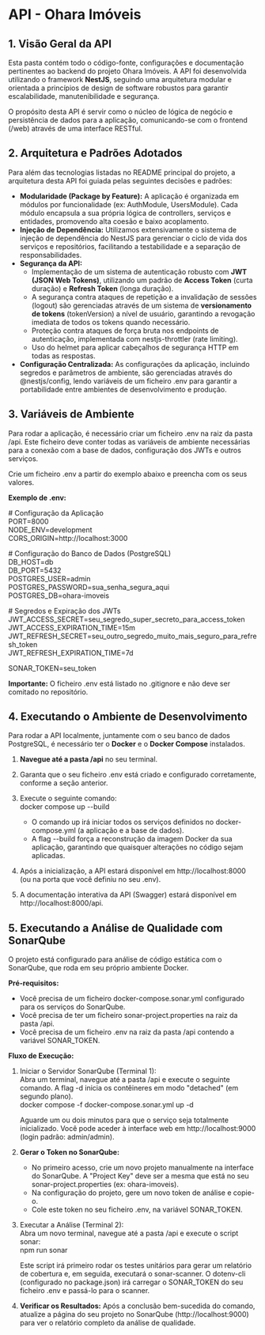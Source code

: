 # **API \- Ohara Imóveis**

## **1\. Visão Geral da API**

Esta pasta contém todo o código-fonte, configurações e documentação pertinentes ao backend do projeto Ohara Imóveis. A API foi desenvolvida utilizando o framework **NestJS**, seguindo uma arquitetura modular e orientada a princípios de design de software robustos para garantir escalabilidade, manutenibilidade e segurança.

O propósito desta API é servir como o núcleo de lógica de negócio e persistência de dados para a aplicação, comunicando-se com o frontend (/web) através de uma interface RESTful.

## **2\. Arquitetura e Padrões Adotados**

Para além das tecnologias listadas no README principal do projeto, a arquitetura desta API foi guiada pelas seguintes decisões e padrões:

* **Modularidade (Package by Feature):** A aplicação é organizada em módulos por funcionalidade (ex: AuthModule, UsersModule). Cada módulo encapsula a sua própria lógica de controllers, serviços e entidades, promovendo alta coesão e baixo acoplamento.  
* **Injeção de Dependência:** Utilizamos extensivamente o sistema de injeção de dependência do NestJS para gerenciar o ciclo de vida dos serviços e repositórios, facilitando a testabilidade e a separação de responsabilidades.  
* **Segurança da API:**  
  * Implementação de um sistema de autenticação robusto com **JWT (JSON Web Tokens)**, utilizando um padrão de **Access Token** (curta duração) e **Refresh Token** (longa duração).  
  * A segurança contra ataques de repetição e a invalidação de sessões (logout) são gerenciadas através de um sistema de **versionamento de tokens** (tokenVersion) a nível de usuário, garantindo a revogação imediata de todos os tokens quando necessário.  
  * Proteção contra ataques de força bruta nos endpoints de autenticação, implementada com nestjs-throttler (rate limiting).  
  * Uso do helmet para aplicar cabeçalhos de segurança HTTP em todas as respostas.  
* **Configuração Centralizada:** As configurações da aplicação, incluindo segredos e parâmetros de ambiente, são gerenciadas através do @nestjs/config, lendo variáveis de um ficheiro .env para garantir a portabilidade entre ambientes de desenvolvimento e produção.

## **3\. Variáveis de Ambiente**

Para rodar a aplicação, é necessário criar um ficheiro .env na raiz da pasta /api. Este ficheiro deve conter todas as variáveis de ambiente necessárias para a conexão com a base de dados, configuração dos JWTs e outros serviços.

Crie um ficheiro .env a partir do exemplo abaixo e preencha com os seus valores.

**Exemplo de .env:**

\# Configuração da Aplicação  
PORT=8000  
NODE\_ENV=development  
CORS\_ORIGIN=http://localhost:3000

\# Configuração do Banco de Dados (PostgreSQL)  
DB\_HOST=db  
DB\_PORT=5432  
POSTGRES\_USER=admin  
POSTGRES\_PASSWORD=sua\_senha\_segura\_aqui  
POSTGRES\_DB=ohara-imoveis

\# Segredos e Expiração dos JWTs  
JWT\_ACCESS\_SECRET=seu\_segredo\_super\_secreto\_para\_access\_token  
JWT\_ACCESS\_EXPIRATION\_TIME=15m  
JWT\_REFRESH\_SECRET=seu\_outro\_segredo\_muito\_mais\_seguro\_para\_refresh\_token  
JWT\_REFRESH\_EXPIRATION\_TIME=7d

SONAR\_TOKEN=seu\_token

**Importante:** O ficheiro .env está listado no .gitignore e não deve ser comitado no repositório.

## **4\. Executando o Ambiente de Desenvolvimento**

Para rodar a API localmente, juntamente com o seu banco de dados PostgreSQL, é necessário ter o **Docker** e o **Docker Compose** instalados.

1. **Navegue até a pasta /api** no seu terminal.  
2. Garanta que o seu ficheiro .env está criado e configurado corretamente, conforme a seção anterior.  
3. Execute o seguinte comando:  
   docker compose up \--build

   * O comando up irá iniciar todos os serviços definidos no docker-compose.yml (a aplicação e a base de dados).  
   * A flag \--build força a reconstrução da imagem Docker da sua aplicação, garantindo que quaisquer alterações no código sejam aplicadas.  
4. Após a inicialização, a API estará disponível em http://localhost:8000 (ou na porta que você definiu no seu .env).  
5. A documentação interativa da API (Swagger) estará disponível em http://localhost:8000/api.

## **5\. Executando a Análise de Qualidade com SonarQube**

O projeto está configurado para análise de código estática com o SonarQube, que roda em seu próprio ambiente Docker.

**Pré-requisitos:**

* Você precisa de um ficheiro docker-compose.sonar.yml configurado para os serviços do SonarQube.  
* Você precisa de ter um ficheiro sonar-project.properties na raiz da pasta /api.  
* Você precisa de um ficheiro .env na raiz da pasta /api contendo a variável SONAR\_TOKEN.

**Fluxo de Execução:**

1. Iniciar o Servidor SonarQube (Terminal 1):  
   Abra um terminal, navegue até a pasta /api e execute o seguinte comando. A flag \-d inicia os contêineres em modo "detached" (em segundo plano).  
   docker compose \-f docker-compose.sonar.yml up \-d

   Aguarde um ou dois minutos para que o serviço seja totalmente inicializado. Você pode aceder à interface web em http://localhost:9000 (login padrão: admin/admin).  
2. **Gerar o Token no SonarQube:**  
   * No primeiro acesso, crie um novo projeto manualmente na interface do SonarQube. A "Project Key" deve ser a mesma que está no seu sonar-project.properties (ex: ohara-imoveis).  
   * Na configuração do projeto, gere um novo token de análise e copie-o.  
   * Cole este token no seu ficheiro .env, na variável SONAR\_TOKEN.  
3. Executar a Análise (Terminal 2):  
   Abra um novo terminal, navegue até a pasta /api e execute o script sonar:  
   npm run sonar

   Este script irá primeiro rodar os testes unitários para gerar um relatório de cobertura e, em seguida, executará o sonar-scanner. O dotenv-cli (configurado no package.json) irá carregar o SONAR\_TOKEN do seu ficheiro .env e passá-lo para o scanner.  
4. **Verificar os Resultados:** Após a conclusão bem-sucedida do comando, atualize a página do seu projeto no SonarQube (http://localhost:9000) para ver o relatório completo da análise de qualidade.